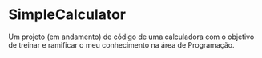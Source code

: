# SimpleCalculator
Um projeto (em andamento) de código de uma calculadora com o objetivo de treinar e ramificar o meu conhecimento na área de Programação.
